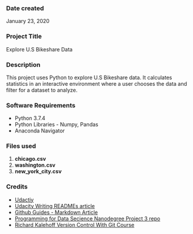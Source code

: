 ### Date created
January 23, 2020

### Project Title
Explore U.S Bikeshare Data

### Description
This project uses Python to explore U.S Bikeshare data. It calculates statistics in an interactive environment where a user chooses the data and filter for a dataset to analyze.

### Software Requirements
* Python 3.7.4
* Python Libraries - Numpy, Pandas
* Anaconda Navigator

### Files used
1. **chicago.csv**
2. **washington.csv**
3. **new_york_city.csv**

### Credits
* [Udactiy](https://www.udacity.com/)
* [Udacity Writing READMEs article](https://www.udacity.com/course/writing-readmes--ud777)
* [Github Guides - Markdown Article](https://guides.github.com/features/mastering-markdown/#intro)
* [Programming for Data Secience Nanodegree Project 3 repo](https://github.com/udacity/pdsnd_github)
* [Richard Kalehoff Version Control With Git Course](https://www.udacity.com/course/version-control-with-git--ud123)
